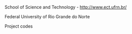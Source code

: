 School of Science and Technology - http://www.ect.ufrn.br/

Federal University of Rio Grande do Norte

Project codes
